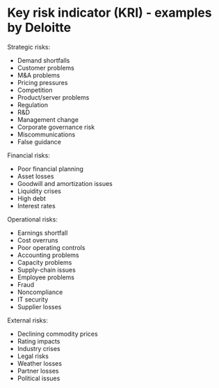 # Key risk indicator (KRI) - examples by Deloitte

Strategic risks:

  * Demand shortfalls
  * Customer problems
  * M&A problems
  * Pricing pressures
  * Competition
  * Product/server problems
  * Regulation
  * R&D
  * Management change
  * Corporate governance risk
  * Miscommunications
  * False guidance

Financial risks:

  * Poor financial planning
  * Asset losses
  * Goodwill and amortization issues
  * Liquidity crises
  * High debt
  * Interest rates

Operational risks:

  * Earnings shortfall
  * Cost overruns
  * Poor operating controls
  * Accounting problems
  * Capacity problems
  * Supply-chain issues
  * Employee problems
  * Fraud
  * Noncompliance
  * IT security
  * Supplier losses

External risks:

  * Declining commodity prices
  * Rating impacts
  * Industry crises
  * Legal risks
  * Weather losses
  * Partner losses
  * Political issues
